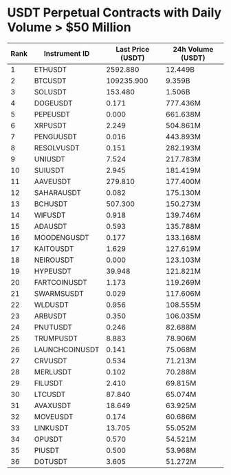 # USDT Perpetual Contracts with Daily Volume > $50 Million

| Rank | Instrument ID | Last Price (USDT) | 24h Volume (USDT) |
|------|---------------|-------------------|-------------------|
| 1 | ETHUSDT | 2592.880 | 12.449B |
| 2 | BTCUSDT | 109235.900 | 9.359B |
| 3 | SOLUSDT | 153.480 | 1.506B |
| 4 | DOGEUSDT | 0.171 | 777.436M |
| 5 | PEPEUSDT | 0.000 | 661.638M |
| 6 | XRPUSDT | 2.249 | 504.861M |
| 7 | PENGUUSDT | 0.016 | 443.893M |
| 8 | RESOLVUSDT | 0.151 | 282.193M |
| 9 | UNIUSDT | 7.524 | 217.783M |
| 10 | SUIUSDT | 2.945 | 181.419M |
| 11 | AAVEUSDT | 279.810 | 177.400M |
| 12 | SAHARAUSDT | 0.082 | 175.130M |
| 13 | BCHUSDT | 507.300 | 150.273M |
| 14 | WIFUSDT | 0.918 | 139.746M |
| 15 | ADAUSDT | 0.593 | 135.788M |
| 16 | MOODENGUSDT | 0.177 | 133.168M |
| 17 | KAITOUSDT | 1.629 | 127.619M |
| 18 | NEIROUSDT | 0.000 | 123.103M |
| 19 | HYPEUSDT | 39.948 | 121.821M |
| 20 | FARTCOINUSDT | 1.173 | 119.269M |
| 21 | SWARMSUSDT | 0.029 | 117.606M |
| 22 | WLDUSDT | 0.956 | 108.555M |
| 23 | ARBUSDT | 0.350 | 106.035M |
| 24 | PNUTUSDT | 0.246 | 82.688M |
| 25 | TRUMPUSDT | 8.883 | 78.906M |
| 26 | LAUNCHCOINUSDT | 0.141 | 75.068M |
| 27 | CRVUSDT | 0.534 | 71.213M |
| 28 | MERLUSDT | 0.102 | 70.288M |
| 29 | FILUSDT | 2.410 | 69.815M |
| 30 | LTCUSDT | 87.840 | 65.074M |
| 31 | AVAXUSDT | 18.649 | 63.925M |
| 32 | MOVEUSDT | 0.174 | 60.686M |
| 33 | LINKUSDT | 13.705 | 55.052M |
| 34 | OPUSDT | 0.570 | 54.521M |
| 35 | PIUSDT | 0.500 | 53.968M |
| 36 | DOTUSDT | 3.605 | 51.272M |
